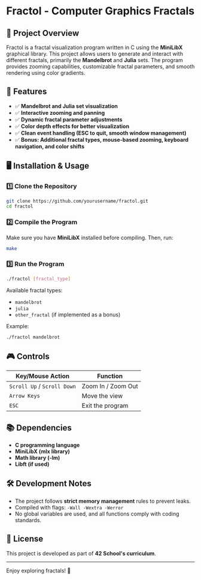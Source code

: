# Fractol - Computer Graphics Fractals

## 📌 Project Overview
Fractol is a fractal visualization program written in C using the **MiniLibX** graphical library. This project allows users to generate and interact with different fractals, primarily the **Mandelbrot** and **Julia** sets. The program provides zooming capabilities, customizable fractal parameters, and smooth rendering using color gradients.

## 🎯 Features
- ✅ **Mandelbrot and Julia set visualization**
- ✅ **Interactive zooming and panning**
- ✅ **Dynamic fractal parameter adjustments**
- ✅ **Color depth effects for better visualization**
- ✅ **Clean event handling (ESC to quit, smooth window management)**
- ✅ **Bonus: Additional fractal types, mouse-based zooming, keyboard navigation, and color shifts**

## 🖥️ Installation & Usage

### **1️⃣ Clone the Repository**
```sh
git clone https://github.com/yourusername/fractol.git
cd fractol
```

### **2️⃣ Compile the Program**
Make sure you have **MiniLibX** installed before compiling. Then, run:
```sh
make
```

### **3️⃣ Run the Program**
```sh
./fractol [fractal_type]
```
Available fractal types:
- `mandelbrot`
- `julia`
- `other_fractal` (if implemented as a bonus)

Example:
```sh
./fractol mandelbrot
```

## 🎮 Controls
| **Key/Mouse Action** | **Function** |
|----------------------|-------------|
| `Scroll Up` / `Scroll Down` | Zoom In / Zoom Out |
| `Arrow Keys` | Move the view |
| `ESC` | Exit the program |

## 📚 Dependencies
- **C programming language**
- **MiniLibX (mlx library)**
- **Math library (-lm)**
- **Libft (if used)**

## 🛠️ Development Notes
- The project follows **strict memory management** rules to prevent leaks.
- Compiled with flags: `-Wall -Wextra -Werror`
- No global variables are used, and all functions comply with coding standards.

## 📜 License
This project is developed as part of **42 School's curriculum**.

---

Enjoy exploring fractals! 🚀
